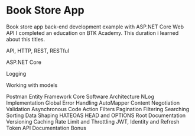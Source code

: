 # Book Store App
Book store app back-end development example with ASP.NET Core Web API
I completed an education on BTK Academy. This duration i learned about this titles.

API, HTTP, REST, RESTful

ASP.NET Core

Logging
                              
Working with models

Postman
Entity Framework Core
Software Architecture
NLog Implementation
Global Error Handling
AutoMapper
Content Negotiation
Validation
Asynchronous Code
Action Filters
Pagination
Filtering
Searching
Sorting
Data Shaping
HATEOAS
HEAD and OPTIONS
Root Documentation
Versioning
Caching
Rate Limit and Throttling
JWT, Identity and Refresh Token
API Documentation
Bonus
